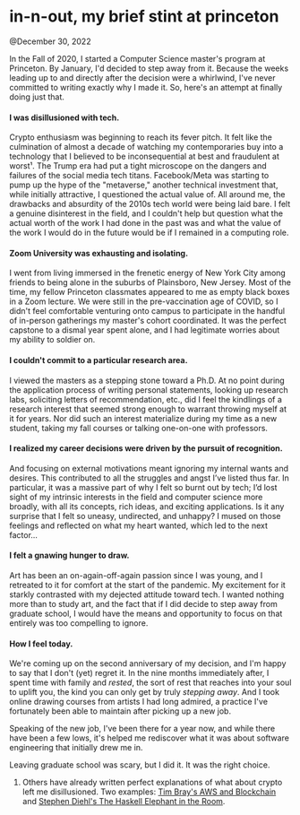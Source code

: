 # in-n-out, my brief stint at princeton

@December 30, 2022

In the Fall of 2020, I started a Computer Science master's program at Princeton. By January, I'd decided to step away from it. Because the weeks leading up to and directly after the decision were a whirlwind, I've never committed to writing exactly why I made it. So, here's an attempt at finally doing just that.

#### I was disillusioned with tech.
Crypto enthusiasm was beginning to reach its fever pitch. It felt like the culmination of almost a decade of watching my contemporaries buy into a technology that I believed to be inconsequential at best and fraudulent at worst¹. The Trump era had put a tight microscope on the dangers and failures of the social media tech titans. Facebook/Meta was starting to pump up the hype of the "metaverse," another technical investment that, while initially attractive, I questioned the actual value of. All around me, the drawbacks and absurdity of the 2010s tech world were being laid bare. I felt a genuine disinterest in the field, and I couldn't help but question what the actual worth of the work I had done in the past was and what the value of the work I would do in the future would be if I remained in a computing role.

#### Zoom University was exhausting and isolating.
I went from living immersed in the frenetic energy of New York City among friends to being alone in the suburbs of Plainsboro, New Jersey. Most of the time, my fellow Princeton classmates appeared to me as empty black boxes in a Zoom lecture. We were still in the pre-vaccination age of COVID, so I didn't feel comfortable venturing onto campus to participate in the handful of in-person gatherings my master's cohort coordinated. It was the perfect capstone to a dismal year spent alone, and I had legitimate worries about my ability to soldier on.

#### I couldn't commit to a particular research area.
I viewed the masters as a stepping stone toward a Ph.D. At no point during the application process of writing personal statements, looking up research labs, soliciting letters of recommendation, etc., did I feel the kindlings of a research interest that seemed strong enough to warrant throwing myself at it for years. Nor did such an interest materialize during my time as a new student, taking my fall courses or talking one-on-one with professors.

#### I realized my career decisions were driven by the pursuit of recognition.
And focusing on external motivations meant ignoring my internal wants and desires. This contributed to all the struggles and angst I’ve listed thus far. In particular, it was a massive part of why I felt so burnt out by tech; I’d lost sight of my intrinsic interests in the field and computer science more broadly, with all its concepts, rich ideas, and exciting applications. Is it any surprise that I felt so uneasy, undirected, and unhappy? I mused on those feelings and reflected on what my heart wanted, which led to the next factor…

#### I felt a gnawing hunger to draw.
Art has been an on-again-off-again passion since I was young, and I retreated to it for comfort at the start of the pandemic. My excitement for it starkly contrasted with my dejected attitude toward tech. I wanted nothing more than to study art, and the fact that if I did decide to step away from graduate school, I would have the means and opportunity to focus on that entirely was too compelling to ignore.

#### How I feel today.
We're coming up on the second anniversary of my decision, and I'm happy to say that I don't (yet) regret it. In the nine months immediately after, I spent time with family and _rested_, the sort of rest that reaches into your soul to uplift you, the kind you can only get by truly _stepping away_. And I took online drawing courses from artists I had long admired, a practice I've fortunately been able to maintain after picking up a new job.

Speaking of the new job, I've been there for a year now, and while there have been a few lows, it's helped me rediscover what it was about software engineering that initially drew me in.

Leaving graduate school was scary, but I did it. It was the right choice.

1. Others have already written perfect explanations of what about crypto left me disillusioned. Two examples: [Tim Bray's AWS and Blockchain](https://www.tbray.org/ongoing/When/202x/2022/11/19/AWS-Blockchain) and [Stephen Diehl's The Haskell Elephant in the Room](https://www.stephendiehl.com/posts/crypto.html).
